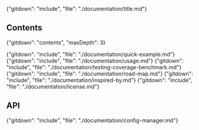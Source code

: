 {"gitdown": "include", "file": "./documentation/title.md"}

## Contents

{"gitdown": "contents", "maxDepth": 3}

{"gitdown": "include", "file": "./documentation/quick-example.md"}
{"gitdown": "include", "file": "./documentation/usage.md"}
{"gitdown": "include", "file": "./documentation/testing-coverage-benchmark.md"}
{"gitdown": "include", "file": "./documentation/road-map.md"}
{"gitdown": "include", "file": "./documentation/inspired-by.md"}
{"gitdown": "include", "file": "./documentation/license.md"}
## API
{"gitdown": "include", "file": "./documentation/config-manager.md"}